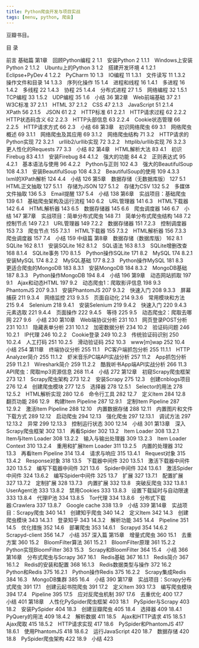 ```yaml
---
title: Python爬虫开发与项目实战
tags: [menu, python, 爬虫]
---
```

豆瓣书目。

<!-- more -->

目 录

前言
基础篇
第1章　回顾Python编程	2
1.1　安装Python	2
1.1.1　Windows上安装Python	2
1.1.2　Ubuntu上的Python	3
1.2　搭建开发环境	4
1.2.1　Eclipse+PyDev	4
1.2.2　PyCharm	10
1.3　IO编程	11
1.3.1　文件读写	11
1.3.2　操作文件和目录	14
1.3.3　序列化操作	15
1.4　进程和线程	16
1.4.1　多进程	16
1.4.2　多线程	22
1.4.3　协程	25
1.4.4　分布式进程	27
1.5　网络编程	32
1.5.1　TCP编程	33
1.5.2　UDP编程	35
1.6　小结	36
第2章　Web前端基础	37
2.1　W3C标准	37
2.1.1　HTML	37
2.1.2　CSS	47
2.1.3　JavaScript	51
2.1.4　XPath	56
2.1.5　JSON	61
2.2　HTTP标准	61
2.2.1　HTTP请求过程	62
2.2.2　HTTP状态码含义	62
2.2.3　HTTP头部信息	63
2.2.4　Cookie状态管理	66
2.2.5　HTTP请求方式	66
2.3　小结	68
第3章　初识网络爬虫	69
3.1　网络爬虫概述	69
3.1.1　网络爬虫及其应用	69
3.1.2　网络爬虫结构	71
3.2　HTTP请求的Python实现	72
3.2.1　urllib2/urllib实现	72
3.2.2　httplib/urllib实现	76
3.2.3　更人性化的Requests	77
3.3　小结	82
第4章　HTML解析大法	83
4.1　初识Firebug	83
4.1.1　安装Firebug	84
4.1.2　强大的功能	84
4.2　正则表达式	95
4.2.1　基本语法与使用	96
4.2.2　Python与正则	102
4.3　强大的BeautifulSoup	108
4.3.1　安装BeautifulSoup	108
4.3.2　BeautifulSoup的使用	109
4.3.3　lxml的XPath解析	124
4.4　小结	126
第5章　数据存储（无数据库版）	127
5.1　HTML正文抽取	127
5.1.1　存储为JSON	127
5.1.2　存储为CSV	132
5.2　多媒体文件抽取	136
5.3　Email提醒	137
5.4　小结	138
第6章　实战项目：基础爬虫	139
6.1　基础爬虫架构及运行流程	140
6.2　URL管理器	141
6.3　HTML下载器	142
6.4　HTML解析器	143
6.5　数据存储器	145
6.6　爬虫调度器	146
6.7　小结	147
第7章　实战项目：简单分布式爬虫	148
7.1　简单分布式爬虫结构	148
7.2　控制节点	149
7.2.1　URL管理器	149
7.2.2　数据存储器	151
7.2.3　控制调度器	153
7.3　爬虫节点	155
7.3.1　HTML下载器	155
7.3.2　HTML解析器	156
7.3.3　爬虫调度器	157
7.4　小结	159
中级篇
第8章　数据存储（数据库版）	162
8.1　SQLite	162
8.1.1　安装SQLite	162
8.1.2　SQL语法	163
8.1.3　SQLite增删改查	168
8.1.4　SQLite事务	170
8.1.5　Python操作SQLite	171
8.2　MySQL	174
8.2.1　安装MySQL	174
8.2.2　MySQL基础	177
8.2.3　Python操作MySQL	181
8.3　更适合爬虫的MongoDB	183
8.3.1　安装MongoDB	184
8.3.2　MongoDB基础	187
8.3.3　Python操作MongoDB	194
8.4　小结	196
第9章　动态网站抓取	197
9.1　Ajax和动态HTML	197
9.2　动态爬虫1：爬取影评信息	198
9.3　PhantomJS	207
9.3.1　安装PhantomJS	207
9.3.2　快速入门	208
9.3.3　屏幕捕获	211
9.3.4　网络监控	213
9.3.5　页面自动化	214
9.3.6　常用模块和方法	215
9.4　Selenium	218
9.4.1　安装Selenium	219
9.4.2　快速入门	220
9.4.3　元素选取	221
9.4.4　页面操作	222
9.4.5　等待	225
9.5　动态爬虫2：爬取去哪网	227
9.6　小结	230
第10章　Web端协议分析	231
10.1　网页登录POST分析	231
10.1.1　隐藏表单分析	231
10.1.2　加密数据分析	234
10.2　验证码问题	246
10.2.1　IP代理	246
10.2.2　Cookie登录	249
10.2.3　传统验证码识别	250
10.2.4　人工打码	251
10.2.5　滑动验证码	252
10.3　www]m]wap	252
10.4　小结	254
第11章　终端协议分析	255
11.1　PC客户端抓包分析	255
11.1.1　HTTP Analyzer简介	255
11.1.2　虾米音乐PC端API实战分析	257
11.2　App抓包分析	259
11.2.1　Wireshark简介	259
11.2.2　酷我听书App端API实战分析	266
11.3　API爬虫：爬取mp3资源信息	268
11.4　小结	272
第12章　初窥Scrapy爬虫框架	273
12.1　Scrapy爬虫架构	273
12.2　安装Scrapy	275
12.3　创建cnblogs项目	276
12.4　创建爬虫模块	277
12.5　选择器	278
12.5.1　Selector的用法	278
12.5.2　HTML解析实现	280
12.6　命令行工具	282
12.7　定义Item	284
12.8　翻页功能	286
12.9　构建Item Pipeline	287
12.9.1　定制Item Pipeline	287
12.9.2　激活Item Pipeline	288
12.10　内置数据存储	288
12.11　内置图片和文件下载方式	289
12.12　启动爬虫	294
12.13　强化爬虫	297
12.13.1　调试方法	297
12.13.2　异常	299
12.13.3　控制运行状态	300
12.14　小结	301
第13章　深入Scrapy爬虫框架	302
13.1　再看Spider	302
13.2　Item Loader	308
13.2.1　Item与Item Loader	308
13.2.2　输入与输出处理器	309
13.2.3　Item Loader Context	310
13.2.4　重用和扩展Item Loader	311
13.2.5　内置的处理器	312
13.3　再看Item Pipeline	314
13.4　请求与响应	315
13.4.1　Request对象	315
13.4.2　Response对象	318
13.5　下载器中间件	320
13.5.1　激活下载器中间件	320
13.5.2　编写下载器中间件	321
13.6　Spider中间件	324
13.6.1　激活Spider中间件	324
13.6.2　编写Spider中间件	325
13.7　扩展	327
13.7.1　配置扩展	327
13.7.2　定制扩展	328
13.7.3　内置扩展	332
13.8　突破反爬虫	332
13.8.1　UserAgent池	333
13.8.2　禁用Cookies	333
13.8.3　设置下载延时与自动限速	333
13.8.4　代理IP池	334
13.8.5　Tor代理	334
13.8.6　分布式下载器:Crawlera	337
13.8.7　Google cache	338
13.9　小结	339
第14章　实战项目：Scrapy爬虫	340
14.1　创建知乎爬虫	340
14.2　定义Item	342
14.3　创建爬虫模块	343
14.3.1　登录知乎	343
14.3.2　解析功能	345
14.4　Pipeline	351
14.5　优化措施	352
14.6　部署爬虫	353
14.6.1　Scrapyd	354
14.6.2　Scrapyd-client	356
14.7　小结	357
深入篇
第15章　增量式爬虫	360
15.1　去重方案	360
15.2　BloomFilter算法	361
15.2.1　BloomFilter原理	361
15.2.2　Python实现BloomFilter	363
15.3　Scrapy和BloomFilter	364
15.4　小结	366
第16章　分布式爬虫与Scrapy	367
16.1　Redis基础	367
16.1.1　Redis简介	367
16.1.2　Redis的安装和配置	368
16.1.3　Redis数据类型与操作	372
16.2　Python和Redis	375
16.2.1　Python操作Redis	375
16.2.2　Scrapy集成Redis	384
16.3　MongoDB集群	385
16.4　小结	390
第17章　实战项目：Scrapy分布式爬虫	391
17.1　创建云起书院爬虫	391
17.2　定义Item	393
17.3　编写爬虫模块	394
17.4　Pipeline	395
17.5　应对反爬虫机制	397
17.6　去重优化	400
17.7　小结	401
第18章　人性化PySpider爬虫框架	403
18.1　PySpider与Scrapy	403
18.2　安装PySpider	404
18.3　创建豆瓣爬虫	405
18.4　选择器	409
18.4.1　PyQuery的用法	409
18.4.2　解析数据	411
18.5　Ajax和HTTP请求	415
18.5.1　Ajax爬取	415
18.5.2　HTTP请求实现	417
18.6　PySpider和PhantomJS	417
18.6.1　使用PhantomJS	418
18.6.2　运行JavaScript	420
18.7　数据存储	420
18.8　PySpider爬虫架构	422
18.9　小结	423